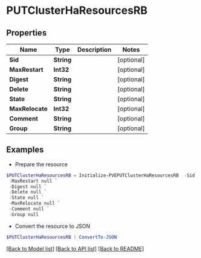 # PUTClusterHaResourcesRB
## Properties

Name | Type | Description | Notes
------------ | ------------- | ------------- | -------------
**Sid** | **String** |  | [optional] 
**MaxRestart** | **Int32** |  | [optional] 
**Digest** | **String** |  | [optional] 
**Delete** | **String** |  | [optional] 
**State** | **String** |  | [optional] 
**MaxRelocate** | **Int32** |  | [optional] 
**Comment** | **String** |  | [optional] 
**Group** | **String** |  | [optional] 

## Examples

- Prepare the resource
```powershell
$PUTClusterHaResourcesRB = Initialize-PVEPUTClusterHaResourcesRB  -Sid null `
 -MaxRestart null `
 -Digest null `
 -Delete null `
 -State null `
 -MaxRelocate null `
 -Comment null `
 -Group null
```

- Convert the resource to JSON
```powershell
$PUTClusterHaResourcesRB | ConvertTo-JSON
```

[[Back to Model list]](../README.md#documentation-for-models) [[Back to API list]](../README.md#documentation-for-api-endpoints) [[Back to README]](../README.md)

